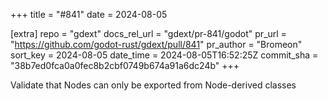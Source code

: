 +++
title = "#841"
date = 2024-08-05

[extra]
repo = "gdext"
docs_rel_url = "gdext/pr-841/godot"
pr_url = "https://github.com/godot-rust/gdext/pull/841"
pr_author = "Bromeon"
sort_key = 2024-08-05
date_time = 2024-08-05T16:52:25Z
commit_sha = "38b7ed0fca0a0fec8b2cbf0749b674a91a6dc24b"
+++

 Validate that Nodes can only be exported from Node-derived classes 
